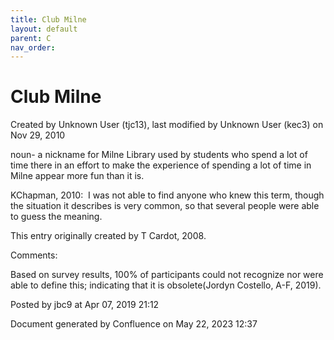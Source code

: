 ```yaml
---
title: Club Milne
layout: default
parent: C
nav_order:
---
```


# Club Milne

Created by  Unknown User (tjc13), last modified by  Unknown User (kec3) on Nov 29, 2010

noun- a nickname for Milne Library used by students who spend a lot of time there in an effort to make the experience of spending a lot of time in Milne appear more fun than it is.

KChapman, 2010:  I was not able to find anyone who knew this term, though the situation it describes is very common, so that several people were able to guess the meaning.

This entry originally created by T Cardot, 2008.

Comments:

Based on survey results, 100% of participants could not recognize nor were able to define this; indicating that it is obsolete(Jordyn Costello, A-F, 2019).

Posted by jbc9 at Apr 07, 2019 21:12

Document generated by Confluence on May 22, 2023 12:37


